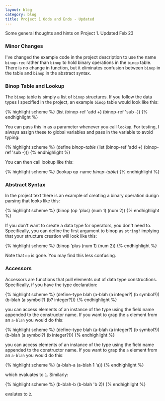 ```yaml
---
layout: blog
category: blog
title: Project 1 Odds and Ends - Updated
---
```

Some general thoughts and hints on Project 1.  Updated Feb 23

### Minor Changes

I've changed the example code in the project description to use the
name `binop-rec` rather than `binop` to hold binary operations in the
`binop` table.  There is no change in function, but it eliminates
confusion between `binop` in the table and `binop` in the abstract syntax.

### Binop Table and Lookup

The `binop` table is simply a list of `binop` structures.  If you
follow the data types I specified in the project, an example `binop`
table would look like this:

{% highlight scheme %} 
(list
  (binop-ref 'add +)
  (binop-ref 'sub -))
{% endhighlight %} 

You can pass this in as a parameter whenever you call `lookup`.  For
testing, I always assign these to global variables and pass in the
variable to avoid typing:

{% highlight scheme %} 
(define *binop-table*
  (list
    (binop-ref 'add +)
    (binop-ref 'sub -)))
{% endhighlight %} 

You can then call lookup like this:

{% highlight scheme %} 
(lookup op-name *binop-table*)
{% endhighlight %} 

### Abstract Syntax

In the project text there is an example of creating a binary operation
durign parsing that looks like this:

{% highlight scheme %}
(binop (op 'plus) (num 1) (num 2))
{% endhighlight %}

If you don't want to create a data type for operators, you don't need
to.  Specifically, you can define the first argument to binop as
`string?` implying that your structure creation will look like this:

{% highlight scheme %}
(binop 'plus (num 1) (num 2))
{% endhighlight %}

Note that `op` is gone.  You may find this less confusing.

### Accessors

Accessors are functions that pull elements out of data type
constructions.  Specifically, if you have the type declaration:

{% highlight scheme %}
(define-type blah
  (a-blah (a integer?) (b symbol?))
  (b-blah (a symbol?) (b? integer?)))
{% endhighlight %}

you can access elements of an instance of the type using the field
name appended to the constructor name.  If you want to grap the `a`
element from an `a-blah` you would do this:

{% highlight scheme %}
(define-type blah
  (a-blah (a integer?) (b symbol?))
  (b-blah (a symbol?) (b integer?)))
{% endhighlight %}

you can access elements of an instance of the type using the field
name appended to the constructor name.  If you want to grap the `a`
element from an `a-blah` you would do this:

{% highlight scheme %}
(a-blah-a (a-blah 1 'a))
{% endhighlight %}

which evaluates to `1`.  Similarly:

{% highlight scheme %}
(b-blah-b (b-blah 'b 2))
{% endhighlight %}

evalutes to `2`.
